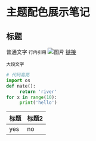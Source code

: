 # 主题配色展示笔记

## 标题
普通文字 `行内引用`
![图片]()
[链接](https://github.com/Nriver/vnote-solarized-theme)
```
大段文字
```
```py
# 代码高亮
import os
def nate():
     return 'river'
for x in range(10):
     print('hello')
```

| 标题 | 标题2 |
| ---- | ----- |
| yes  | no    |

